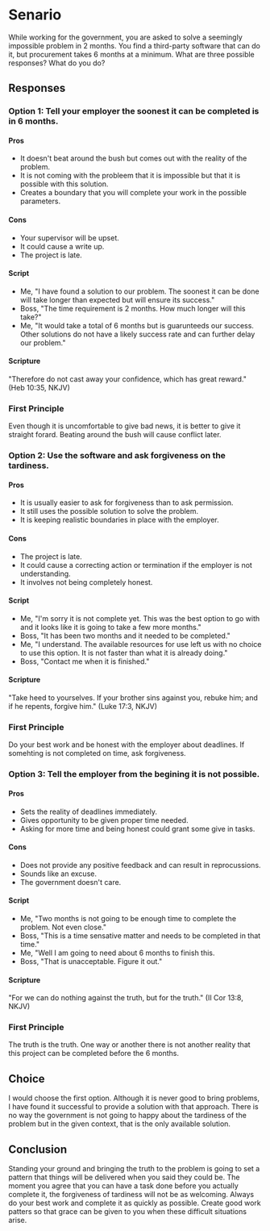 # Senario
While working for the government, you are asked to solve a seemingly impossible problem in 2 months. You find a third-party software that can do it, but procurement takes 6 months at a minimum. What are three possible responses? What do you do?
## Responses
### Option 1: Tell your employer the soonest it can be completed is in 6 months.
#### Pros
- It doesn't beat around the bush but comes out with the reality of the problem.
- It is not coming with the probleem that it is impossible but that it is possible with this solution.
- Creates a boundary that you will complete your work in the possible parameters.
#### Cons
- Your supervisor will be upset.
- It could cause a write up.
- The project is late.
#### Script
- Me, "I have found a solution to our problem. The soonest it can be done will take longer than expected but will ensure its success."
- Boss, "The time requirement is 2 months. How much longer will this take?"
- Me, "It would take a total of 6 months but is guarunteeds our success. Other solutions do not have a likely success rate and can further delay our problem."
#### Scripture
"Therefore do not cast away your confidence, which has great reward." (Heb 10:35, NKJV)
### First Principle
Even though it is uncomfortable to give bad news, it is better to give it straight forard. Beating around the bush will cause conflict later.

### Option 2: Use the software and ask forgiveness on the tardiness.
#### Pros
- It is usually easier to ask for forgiveness than to ask permission.
- It still uses the possible solution to solve the problem.
- It is keeping realistic boundaries in place with the employer.
#### Cons
- The project is late.
- It could cause a correcting action or termination if the employer is not understanding.
- It involves not being completely honest.
#### Script
- Me, "I'm sorry it is not complete yet. This was the best option to go with and it looks like it is going to take a few more months."
- Boss, "It has been two months and it needed to be completed."
- Me, "I understand. The available resources for use left us with no choice to use this option. It is not faster than what it is already doing."
- Boss, "Contact me when it is finished."
#### Scripture
"Take heed to yourselves. If your brother sins against you, rebuke him; and if he repents, forgive him." (Luke 17:3, NKJV)
### First Principle
Do your best work and be honest with the employer about deadlines. If somehting is not completed on time, ask forgiveness.

### Option 3: Tell the employer from the begining it is not possible.
#### Pros
- Sets the reality of deadlines immediately.
- Gives opportunity to be given proper time needed.
- Asking for more time and being honest could grant some give in tasks.
#### Cons
- Does not provide any positive feedback and can result in reprocussions.
- Sounds like an excuse.
- The government doesn't care.
#### Script
- Me, "Two months is not going to be enough time to complete the problem. Not even close."
- Boss, "This is a time sensative matter and needs to be completed in that time."
- Me, "Well I am going to need about 6 months to finish this.
- Boss, "That is unacceptable. Figure it out."
#### Scripture
"For we can do nothing against the truth, but for the truth." (II Cor 13:8, NKJV)
### First Principle
The truth is the truth. One way or another there is not another reality that this project can be completed before the 6 months.
## Choice
I would choose the first option. Although it is never good to bring problems, I have found it successful to provide a solution with that approach. There is no way the government is not going to happy about the tardiness of the problem but in the given context, that is the only available solution.
## Conclusion
Standing your ground and bringing the truth to the problem is going to set a pattern that things will be delivered when you said they could be. The moment you agree that you can have a task done before you actually complete it, the forgiveness of tardiness will not be as welcoming. Always do your best work and complete it as quickly as possible. Create good work patters so that grace can be given to you when these difficult situations arise.

